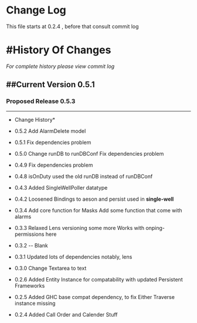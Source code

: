 
Change Log
==================
This file starts at 0.2.4 , before that consult commit log

#History Of Changes
=================

*For complete history please view commit log*

##Current Version 0.5.1
--------------------------	


### Proposed Release 0.5.3
----------------------------



* Change History*
+ 0.5.2
  Add AlarmDelete model
+ 0.5.1
  Fix dependencies problem
+ 0.5.0
  Change runDB to runDBConf
  Fix dependencies problem
+ 0.4.9
  Fix dependencies problem
+ 0.4.8
  isOnDuty used the old runDB instead of runDBConf
+ 0.4.3
  Added SingleWellPoller datatype
+ 0.4.2
  Loosened Bindings to aeson and persist
  used in **single-well**
+ 0.3.4
  Add core function for Masks
  Add some function that come with alarms
+ 0.3.3
  Relaxed Lens versioning some more
  Works with onping-permissions here 
+ 0.3.2 -- Blank
+ 0.3.1
  Updated lots of dependencies
  notably, lens
+ 0.3.0
  Change Textarea to text

+ 0.2.6
  Added Entity Instance for compatability with updated Persistent Frameworks
+ 0.2.5	
  Added GHC base compat dependency, to fix Either Traverse instance missing 
+ 0.2.4
  Added Call Order and Calender Stuff
